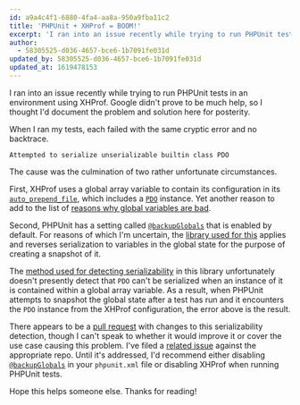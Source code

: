```yaml
---
id: a9a4c4f1-6880-4fa4-aa8a-950a9fba11c2
title: 'PHPUnit + XHProf = BOOM!'
excerpt: 'I ran into an issue recently while trying to run PHPUnit tests in an environment using XHProf.'
author:
  - 58305525-d036-4657-bce6-1b7091fe031d
updated_by: 58305525-d036-4657-bce6-1b7091fe031d
updated_at: 1619478153
---
```

I ran into an issue recently while trying to run PHPUnit tests in an environment using XHProf. Google didn't prove to be much help, so I thought I'd document the problem and solution here for posterity.

When I ran my tests, each failed with the same cryptic error and no backtrace.

```none
Attempted to serialize unserializable builtin class PDO
```

The cause was the culmination of two rather unfortunate circumstances.

First, XHProf uses a global array variable to contain its configuration in its [`auto_prepend_file`](https://github.com/staabm/xhprof.io/blob/master/inc/prepend.php), which includes a [`PDO`](http://php.net/manual/en/book.pdo.php) instance. Yet another reason to add to the list of [reasons why global variables are bad](http://c2.com/cgi/wiki?GlobalVariablesAreBad).

Second, PHPUnit has a setting called [`@backupGlobals`](https://phpunit.de/manual/current/en/appendixes.annotations.html#appendixes.annotations.backupGlobals) that is enabled by default. For reasons of which I'm uncertain, the [library used for this](https://github.com/sebastianbergmann/global-state) applies and reverses serialization to variables in the global state for the purpose of creating a snapshot of it.

The [method used for detecting serializability](https://github.com/sebastianbergmann/global-state/blob/1.1.1/src/Snapshot.php#L403-L422) in this library unfortunately doesn't presently detect that `PDO` can't be serialized when an instance of it is contained within a global array variable. As a result, when PHPUnit attempts to snapshot the global state after a test has run and it encounters the `PDO` instance from the XHProf configuration, the error above is the result.

There appears to be a [pull request](https://github.com/sebastianbergmann/global-state/pull/3) with changes to this serializability detection, though I can't speak to whether it would improve it or cover the use case causing this problem. I've filed a [related issue](https://github.com/sebastianbergmann/global-state/issues/8) against the appropriate repo. Until it's addressed, I'd recommend either disabling [`@backupGlobals`](https://phpunit.de/manual/current/en/appendixes.annotations.html#appendixes.annotations.backupGlobals) in your `phpunit.xml` file or disabling XHProf when running PHPUnit tests.

Hope this helps someone else. Thanks for reading!